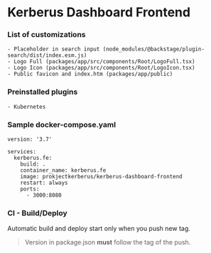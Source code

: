 # Kerberus Dashboard Frontend

### List of customizations

```
- Placeholder in search input (node_modules/@backstage/plugin-search/dist/index.esm.js)
- Logo Full (packages/app/src/components/Root/LogoFull.tsx)
- Logo Icon (packages/app/src/components/Root/LogoIcon.tsx)
- Public favicon and index.htm (packages/app/public)
```

### Preinstalled plugins

```
- Kubernetes
```

### Sample docker-compose.yaml

```
version: '3.7'

services:
  kerberus.fe:
    build: .
    container_name: kerberus.fe
    image: prokjectkerberus/kerberus-dashboard-frontend
    restart: always
    ports:
      - 3000:8080
```

### CI - Build/Deploy

Automatic build and deploy start only when you push new tag.

> Version in package.json **must** follow the tag of the push.
